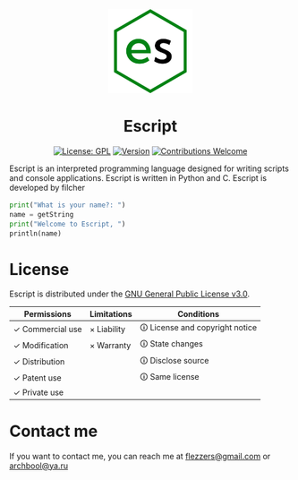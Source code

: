 <div align="center">
  <img src="/texture/icon.png" width="150px">
<h1>Escript</h1>

[![License: GPL](https://img.shields.io/badge/License-GPL-yellow.svg)](#)
[![Version](https://img.shields.io/badge/version-0.0.1-blue.svg)](#)
[![Contributions Welcome](https://img.shields.io/badge/contributions-welcome-brightgreen.svg)](#)
</div>

Escript is an interpreted programming language designed for writing scripts and console applications. Escript is written in Python and C. Escript is developed by filcher

```python
print("What is your name?: ")
name = getString
print("Welcome to Escript, ")
println(name)
```
# License
Escript is distributed under the [GNU General Public License v3.0](https://github.com/escript-lang/escript/blob/master/LICENSE).

| Permissions | Limitations | Conditions |
|----------|----------|----------|
|✓ Commercial use    |× Liability   |🛈 License and copyright notice  |
|✓ Modification    |× Warranty   |🛈 State changes   |
|✓ Distribution    | |🛈 Disclose source    |
|✓ Patent use     | |🛈 Same license    |
|✓ Private use     | | |

# Contact me
If you want to contact me, you can reach me at flezzers@gmail.com or archbool@ya.ru

